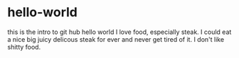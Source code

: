 # hello-world
this is the intro to git hub hello world
I love food, especially steak. I could eat a nice big juicy delicous steak for ever and never get tired of it. I don't like shitty food.
